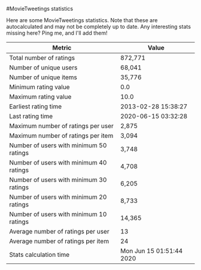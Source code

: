 #MovieTweetings statistics

Here are some MovieTweetings statistics. Note that these are autocalculated and may not be completely up to date. Any interesting stats missing here? Ping me, and I'll add them!

Metric | Value
--- | ---
Total number of ratings                 | 872,771
Number of unique users                  | 68,041
Number of unique items                  | 35,776
Minimum rating value                    | 0.0
Maximum rating value                    | 10.0
Earliest rating time                    | 2013-02-28 15:38:27
Last rating time                        | 2020-06-15 03:32:28
Maximum number of ratings per user      | 2,875
Maximum number of ratings per item      | 3,094
Number of users with minimum 50 ratings | 3,748
Number of users with minimum 40 ratings | 4,708
Number of users with minimum 30 ratings | 6,205
Number of users with minimum 20 ratings | 8,733
Number of users with minimum 10 ratings | 14,365
Average number of ratings per user      | 13
Average number of ratings per item      | 24
Stats calculation time                  | Mon Jun 15 01:51:44 2020

